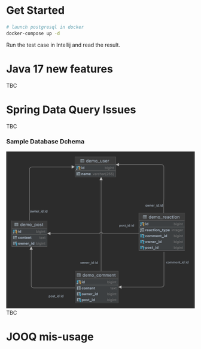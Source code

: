 # Get Started

```bash
# launch postgresql in docker
docker-compose up -d
```

Run the test case in Intellij and read the result.

# Java 17 new features
TBC

# Spring Data Query Issues
TBC

### Sample Database Dchema
![](./assets/demo_comment_db_schema.png)
TBC

# JOOQ mis-usage
